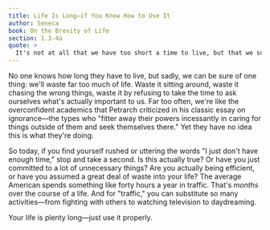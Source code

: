 ```yaml
---
title: Life Is Long—if You Know How to Use It
author: Seneca
book: On the Brevity of Life
section: 1.3-4a
quote: >
  It's not at all that we have too short a time to live, but that we squander a great deal of it. Life is long enough, and it's given in sufficient measure to do many great things if we spend it well. But when it's poured down the drain of luxury and neglect, when it's employed to no good end, we're finally driven to see that it has passed by before we even recognized it passing. And so it is—we don't receive a short life, we make it so.
---
```


No one knows how long they have to live, but sadly, we can be sure of one thing: we'll waste far too much of life. Waste it sitting around, waste it chasing the wrong things, waste it by refusing to take the time to ask ourselves what's actually important to us. Far too often, we're like the overconfident academics that Petrarch criticized in his classic essay on ignorance—the types who "fitter away their powers incessantly in caring for things outside of them and seek themselves there." Yet they have no idea this is what they're doing.

So today, if you find yourself rushed or uttering the words "I just don't have enough time," stop and take a second. Is this actually true? Or have you just committed to a lot of unnecessary things? Are you actually being efficient, or have you assumed a great deal of waste into your life? The average American spends something like forty hours a year in traffic. That's _months_ over the course of a life. And for "traffic," you can substitute so many activities—from fighting with others to watching television to daydreaming.

Your life is plenty long—just use it properly.

